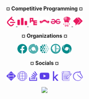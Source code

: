 <p align="center"> <b>¤ Competitive Programming ¤</b></p>
<p align="center">
  <a href="https://leetcode.com/informatics-mathematics"> <img height="26px" src="cp/cp-leetcode.svg"> </a>
  <a href="https://codeforces.com/profile/informatics-mathematics"> <img height="26px" src="cp/cp-codeforces.svg"> </a>
  <!-- <img height="26px" src="cp/cp-hackerearth.svg"> -->
  <img height="26px" src="cp/cp-projecteuler.svg">
  <img height="26px" src="cp/cp-topcoder.svg">
  <img height="26px" src="cp/cp-geeksforgeeks.svg">
  <!-- <img height="26px" src="cp/cp-hackerrank.svg"> -->
  <a href="https://www.codechef.com/users/code_math"> <img height="26px" src="cp/cp-codechef.svg"> </a>
  <a href="https://binarysearch.com/@/CodeMath"> <img height="26px" src="cp/cp-binarysearch.svg"> </a>
</p>

<p align="center"> <b>¤ Organizations ¤</b></p>
<p align="center">
  <img height="26px" src="org/org-facebook.svg">
  <img height="26px" src="org/org-janestreet.svg">
  <!-- <img height="26px" src="org/org-causalens.svg"> -->
  <!-- <img height="26px" src="org/org-quadrature.svg"> -->
  <!-- <img height="26px" src="org/org-warwick.svg"> -->
  <img height="26px" src="org/org-mila.svg">
  <!-- <img height="26px" src="org/org-citadel.svg"> -->
  <!-- <img height="26px" src="org/org-alanturing.svg"> -->
  <img height="26px" src="org/org-jump.svg">
  <img height="26px" src="org/org-deepmind.svg">
</p>

<p align="center"> <b>¤ Socials ¤</b></p>
<p align="center">
  <img height="26px" src="soc/soc-acm.svg">
  <img height="26px" src="soc/soc-website.svg">
  <img height="26px" src="soc/soc-stackoverflow.svg">
  <img height="26px" src="soc/soc-youtube.svg">
  <img height="26px" src="soc/soc-kaggle.svg">
  <img height="26px" src="soc/soc-blog.svg">
  <img height="26px" src="soc/soc-lichess.svg">
</p>

<p align="center">
  <img height="52px" src="https://img.pokemondb.net/sprites/heartgold-soulsilver/shiny/snorlax.png">
</p>
